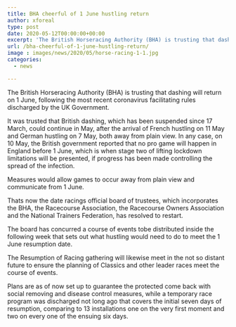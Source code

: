 ```yaml
---
title: BHA cheerful of 1 June hustling return
author: xforeal 
type: post
date: 2020-05-12T00:00:00+00:00
excerpt: 'The British Horseracing Authority (BHA) is trusting that dashing will return on 1 June, following the most recent coronavirus facilitating rules discharged by the UK Government '
url: /bha-cheerful-of-1-june-hustling-return/
image : images/news/2020/05/horse-racing-1-1.jpg
categories:
  - news

---
```

The British Horseracing Authority (BHA) is trusting that dashing will return on 1 June, following the most recent coronavirus facilitating rules discharged by the UK Government. 

It was trusted that British dashing, which has been suspended since 17 March, could continue in May, after the arrival of French hustling on 11 May and German hustling on 7 May, both away from plain view. In any case, on 10 May, the British government reported that no pro game will happen in England before 1 June, which is when stage two of lifting lockdown limitations will be presented, if progress has been made controlling the spread of the infection. 

Measures would allow games to occur away from plain view and communicate from 1 June. 

Thats now the date racings official board of trustees, which incorporates the BHA, the Racecourse Association, the Racecourse Owners Association and the National Trainers Federation, has resolved to restart. 

The board has concurred a course of events tobe distributed inside the following week that sets out what hustling would need to do to meet the 1 June resumption date. 

The Resumption of Racing gathering will likewise meet in the not so distant future to ensure the planning of Classics and other leader races meet the course of events. 

Plans are as of now set up to guarantee the protected come back with social removing and disease control measures, while a temporary race program was discharged not long ago that covers the initial seven days of resumption, comparing to 13 installations one on the very first moment and two on every one of the ensuing six days.